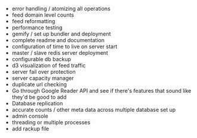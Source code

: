 * error handling / atomizing all operations
* feed domain level counts
* feed reformatting
* performance testing
* gemify / set up bundler and deployment
* complete readme and documentation
* configuration of time to live on server start
* master / slave redis server deployment
* configurable db backup
* d3 visualization of feed traffic
* server fail over protection
* server capacity manager
* duplicate url checking
* Go through Google Reader API and see if there's features that sound like they'd be good to add
* Database replication
* accurate counts / other meta data across multiple database set up
* admin console
* threading or multiple processes
* add rackup file